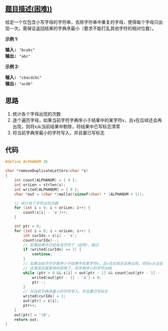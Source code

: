## [题目描述(困难))](https://leetcode-cn.com/problems/remove-duplicate-letters/)
<div class="notranslate"><p>给定一个仅包含小写字母的字符串，去除字符串中重复的字母，使得每个字母只出现一次。需保证返回结果的字典序最小（要求不能打乱其他字符的相对位置）。</p>

<p><strong>示例 1:</strong></p>

<pre><strong>输入:</strong> <code>"bcabc"</code>
<strong>输出:</strong> <code>"abc"</code>
</pre>

<p><strong>示例 2:</strong></p>

<pre><strong>输入:</strong> <code>"cbacdcbc"</code>
<strong>输出:</strong> <code>"acdb"</code></pre>
</div>

## 思路
1. 统计各个字母出现的次数
2. 逐个遍历字母，如果当前字符字典序小于结果中的某字符x，且x在后续还会再出现，则将x从当前结果中剔除，将结果中已写标志清零
3. 将当前字典序最小的字符写入，并且置已写标志

## 代码
```c
#define ALPHANUM 26

char *removeDuplicateLetters(char *s)
{
    int count[ALPHANUM] = { 0 };
    int oriLen = strlen(s);
    int writed[ALPHANUM] = { 0 };
    char *out = (char *)malloc(sizeof(char) * (ALPHANUM + 1));

    // 统计各个字符出现次数
    for (int i = 0; i < oriLen; i++) {
        count[s[i] - 'a']++;
    }

    int ptr = 0;
    for (int i = 0; i < oriLen; i++) {
        int curIdx = s[i] - 'a';
        count[curIdx]--;
        // 如果结果中已经有该字符了（说明），跳过
        if (writed[curIdx] == 1) {
            continue;
        }
        // 如果当前字符字典序小于结果中的某字符x，且x在后续还会再出现，则将x从当前结果中剔除，将结果中已写标志清零
        // 这里其实就是栈的思想了，将字典序小的字符出栈
        while (ptr > 0 && s[i] < out[ptr - 1] && count[out[ptr - 1] - 'a'] > 0) {
            writed[out[ptr - 1] - 'a'] = 0;
            ptr--;
        }
        // 将当前字典序最小的字符写入，并且置已写标志
        writed[curIdx] = 1;
        out[ptr] = s[i];
        ptr++;
    }
    out[ptr] = '\0';
    return out;
}
```
